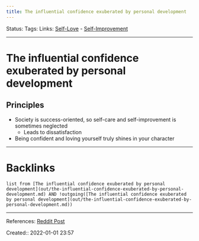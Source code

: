 ```yaml
---
title: The influential confidence exuberated by personal development
---
```

Status: 
Tags: 
Links: [Self-Love](out/self-love.md) - [Self-Improvement](out/self-improvement.md)
___
# The influential confidence exuberated by personal development
## Principles
- Society is success-oriented, so self-care and self-improvement is sometimes neglected
	- Leads to dissatisfaction
- Being confident and loving yourself truly shines in your character
___
# Backlinks
```dataview
list from [The influential confidence exuberated by personal development](out/the-influential-confidence-exuberated-by-personal-development.md) AND !outgoing([The influential confidence exuberated by personal development](out/the-influential-confidence-exuberated-by-personal-development.md))
```
___
References: [Reddit Post](https://www.reddit.com/r/selfimprovement/comments/rt0m8n/when_you_work_on_yourself_theres_a_certain_glow/)

Created:: 2022-01-01 23:57

